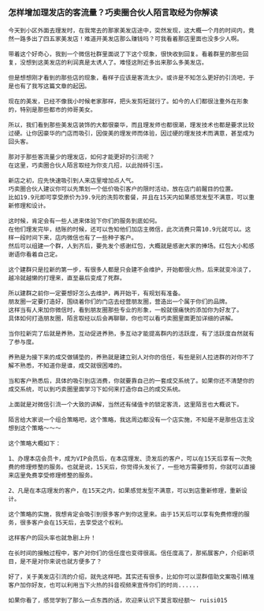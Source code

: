 ### 怎样增加理发店的客流量？巧卖圈合伙人陌言取经为你解读

    今天到小区外面去理发时，在我常去的那家美发店途中，突然发现，这大概一个月的时间内，竟然一路多出了四五家美发店！难道开美发店那么赚钱吗？可我看着那店里面也没多少人啊。

    带着这个好奇心，我到一个微信社群里面说了下这个现象，很快收到回复。看着群里的那些回复，没想到这美发店的利润真是太诱人了。难怪这附近多出来那么多美发店。

    但是想想刚才看到的那些店的现象，看样子应该是客流太少。或许是不知怎么更好的引流吧，于是也有了我写这篇文章的起因。

    现在的美发，已经不像我小时候老家那样，把头发剪短就行了。如今的人们都很注重外在形象的，特别是那些都市的帅哥美女。

    所以，我们看到那些美发店装饰的大都很豪华，而且理发师也都很潮，理发技术也都是要求比较过硬。让你因豪华的门店而吸引，因俊美的理发师而体验，因过硬的理发技术而满意，甚至成为回头客。
    
    那对于那些客流量少的理发店，如何才能更好的引流呢？
    在这里，巧卖圈合伙人陌言取经为你支几招，以此抛砖引玉。

    新店之初，应先快速吸引到人来店里增加点人气。
    巧卖圈合伙人建议你可以先策划一个低价吸引客户的限时活动，放在店门前醒目的位置。
    比如19.9元即可享受原价为39.9元的洗剪吹套餐，并且在15天内如果感觉发型不满意，可以重新修理和设计。
    
    这时候，肯定会有一些人进来体验下你们的服务到底如何。
    在他们理发完毕，结账的时候，还可以告知他们加店主微信，此次消费只需10.9元就可以。这样一段时间下来，店内微信也有了一些种子客户。
    然后可以组建一个群，人到齐后，要先发个感谢红包，大概就是感谢大家的捧场。红包大小和感谢语你看着自己定。

    这个建群只是拉新的第一步，有很多人都是只会建不会维护，开始都很火热，后来就变冷淡了，越冷就越懒的打理来，直至最后变成了死群。

    所以建群之前你一定要想好怎么去维护，再开始干，有规划有准备。
    朋友圈一定要打造好，围绕着你们的门店去经营朋友圈，营造出一个属于你们的品牌。
    这样当有人来加你微信时，看到朋友圈那些专业的形象，一般就很痛快的添加你为好友了。
    具体如何打造朋友圈，陌言取经以后会再聊聊，你也可以看巧卖圈里面更加详细的讲解。

    当你拉新完了后就是养熟，互动促进养熟，多互动才能提高群内的活跃度，有了活跃度自然就有了参与度。

    养熟是为接下来的成交做铺垫的，养熟就是建立别人对你的信任，有些是别人拉进群的对你不了解不熟悉，不知道你是谁，成交就很困难的。
    
    当和客户熟悉后，具体的吸引到店消费，你就要靠自己的一套成交系统了。如果你还不清楚你的成交系统，可以到巧卖圈里面学习下如何来打造你自己的成交系统。

    上面就是对微信引流一个大致的讲解，当然还有储值卡的锁定客流，这里陌言也大概说下。

    陌言给大家说一个组合策略吧，这个策略，我这周边都没有一个店实施，不知是不是那些店主没想到这个策略～～～

    这个策略大概如下：
    
    1、办理本店会员卡，成为VIP会员后，在本店理发、烫发后的客户，可以在15天后享有一次免费的修理修整的服务。也就是说，15天后，你觉得头发长了，一些地方需要修剪，你就可以直接来店里免费享受修理修整的服务。

    2、凡是在本店理发的客户，在15天之内，如果感觉发型不满意，可以到店重新修理，重新设计。

    这个策略的实施，我想肯定会吸引到很多客户到你这里来。由于15天后可以享有免费修理的服务，很多客户会在15天后，去享受这个权利。
    
    这样客户的回头率也就急剧上升！

    在长时间的接触过程中，客户对你们的信任度也变得很高。信任度高了，那拓展客户，介绍新项目，是不是对你来说也就方便多了？

    好了，关于美发店引流的介绍，就先这样吧。其实还有很多，比如你可以混群借助文案吸引精准客户加你好友，也可以利用当下火热的抖音视频来宣传你们的时尚......

    如果你看了，感觉学到了那么一点东西的话，欢迎来认识下莫言取经额～ ruisi015








